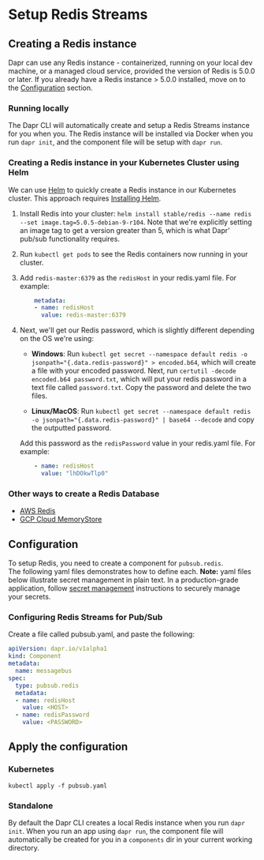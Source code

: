 # Setup Redis Streams

## Creating a Redis instance

Dapr can use any Redis instance - containerized, running on your local dev machine, or a managed cloud service, provided the version of Redis is 5.0.0 or later. If you already have a Redis instance > 5.0.0 installed, move on to the [Configuration](#configuration) section.

### Running locally

The Dapr CLI will automatically create and setup a Redis Streams instance for you when you.
The Redis instance will be installed via Docker when you run `dapr init`, and the component file will be setup with `dapr run`.

### Creating a Redis instance in your Kubernetes Cluster using Helm

We can use [Helm](https://helm.sh/) to quickly create a Redis instance in our Kubernetes cluster. This approach requires [Installing Helm](https://github.com/helm/helm#install).

1. Install Redis into your cluster: `helm install stable/redis --name redis --set image.tag=5.0.5-debian-9-r104`. Note that we're explicitly setting an image tag to get a version greater than 5, which is what Dapr' pub/sub functionality requires.
2. Run `kubectl get pods` to see the Redis containers now running in your cluster.
3. Add `redis-master:6379` as the `redisHost` in your redis.yaml file. For example:
    ```yaml
        metadata:
        - name: redisHost
          value: redis-master:6379
    ```
4. Next, we'll get our Redis password, which is slightly different depending on the OS we're using:
    - **Windows**: Run `kubectl get secret --namespace default redis -o jsonpath="{.data.redis-password}" > encoded.b64`, which will create a file with your encoded password. Next, run `certutil -decode encoded.b64 password.txt`, which will put your redis password in a text file called `password.txt`. Copy the password and delete the two files.

    - **Linux/MacOS**: Run `kubectl get secret --namespace default redis -o jsonpath="{.data.redis-password}" | base64 --decode` and copy the outputted password.

    Add this password as the `redisPassword` value in your redis.yaml file. For example:
    ```yaml
        - name: redisHost
          value: "lhDOkwTlp0"
    ```

### Other ways to create a Redis Database

- [AWS Redis](https://aws.amazon.com/redis/)
- [GCP Cloud MemoryStore](https://cloud.google.com/memorystore/)

## Configuration

To setup Redis, you need to create a component for `pubsub.redis`. 
<br>
The following yaml files demonstrates how to define each. **Note:** yaml files below illustrate secret management in plain text. In a production-grade application, follow [secret management](../../concepts/components/secrets.md) instructions to securely manage your secrets.

### Configuring Redis Streams for Pub/Sub

Create a file called pubsub.yaml, and paste the following:

```yaml
apiVersion: dapr.io/v1alpha1
kind: Component
metadata:
  name: messagebus
spec:
  type: pubsub.redis
  metadata:
  - name: redisHost
    value: <HOST>
  - name: redisPassword
    value: <PASSWORD>
```

## Apply the configuration

### Kubernetes

```
kubectl apply -f pubsub.yaml
```

### Standalone

By default the Dapr CLI creates a local Redis instance when you run `dapr init`. When you run an app using `dapr run`, the component file will automatically be created for you in a `components` dir in your current working directory.
